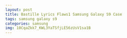 ```yaml
---
layout: post
title: Bastille Lyrics Flaws1 Samsung Galaxy S9 Case
tags: samsung galaxy s9
categories: samsung
img: 10CqaZkk7_KWL3YaTSfjLE56zUsV1sa1B
---
```

